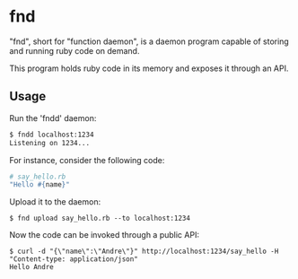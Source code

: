 # fnd

"fnd", short for "function daemon", is a daemon program capable of storing
and running ruby code on demand.

This program holds ruby code in its memory and exposes it through an API.

## Usage

Run the 'fndd' daemon:

```bash
$ fndd localhost:1234
Listening on 1234...
```

For instance, consider the following code:

```ruby
# say_hello.rb
"Hello #{name}"
```

Upload it to the daemon:

    $ fnd upload say_hello.rb --to localhost:1234

Now the code can be invoked through a public API:

    $ curl -d "{\"name\":\"Andre\"}" http://localhost:1234/say_hello -H "Content-type: application/json"
    Hello Andre

